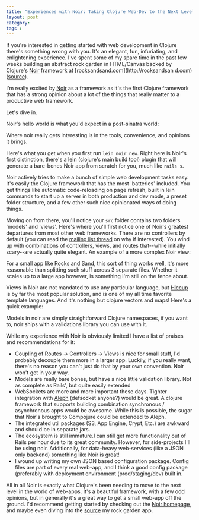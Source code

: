 ```yaml
---
title: "Experiences with Noir: Taking Clojure Web-Dev to the Next Level"
layout: post
category: 
tags : 
---
```





If you're interested in getting started with web development in Clojure
there's something wrong with you. It's an elegant, fun, infuriating, and
enlightening experience. I've spent some of my spare time in the past few
weeks building an abstract rock garden in HTML/Canvas backed by Clojure's
[Noir](http://webnoir.org/) framework at [rocksandsand.com](http://rocksandsan
d.com) ([source](https://github.com/andrewvc/rocksandsand)).

I'm really excited
by [Noir](http://webnoir.org/) as a
framework as it's the first Clojure framework that has a strong opinion about
a lot of the things that really matter to a productive web framework.

Let's dive in.

Noir's hello world is what you'd expect in a post-sinatra world:

Where noir really gets interesting is in the tools, convenience, and opinions
it brings.

Here's what you get when you first run `lein noir new`. Right here is Noir's
first distinction, there's a lein (clojure's main build tool) plugin that will
generate a bare-bones Noir app from scratch for you, much like `rails s`.

Noir actively tries to make a bunch of simple web development tasks easy. It's
easily the Clojure framework that has the most 'batteries' included. You get
things like automatic code-reloading on page refresh, built in lein commands
to start up a server in both production and dev mode, a preset folder
structure, and a few other such nice opinionated ways of doing things.

Moving on from there, you'll notice your `src` folder contains two folders
'models' and 'views'. Here's where you'll first notice one of Noir's greatest
departures from most other web frameworks. There are no controllers by default
(you can read the [mailing list
thread](https://groups.google.com/d/msg/clj-noir/FxipsTEhVtM/l4zX_lY1J5UJ) on
why if interested). You wind up with combinations of controllers, views, and
routes that--while initially scary--are actually quite elegant. An example of
a more complex Noir view:

For a small app like Rocks and Sand, this sort of thing works well, it's more
reasonable than splitting such stuff across 3 separate files. Whether it
scales up to a large app however, is something I'm still on the fence about.

Views in Noir are not mandated to use any particular language, but
[Hiccup](https://github.com/weavejester/hiccup) is by far
the most popular solution, and is one of my all time favorite template
languages. And it's nothing but clojure vectors and maps! Here's a quick
example:

Models in noir are simply straightforward Clojure namespaces, if you want to,
noir ships with a validations library you can use with it.

While my experience with Noir is obviously limited I have a list of praises
and recommendations for it:

  * Coupling of Routes -> Controllers -> Views is nice for small stuff, I'd probably decouple them more in a larger app. Luckily, if you really want, there's no reason you can't just do that by your own convention. Noir won't get in your way.
  * Models are really bare bones, but have a nice little validation library. Not as complete as Rails', but quite easily extended
  * WebSockets are more and more important these days. Tighter integration with [Aleph](https://groups.google.com/d/msg/clj-noir/FxipsTEhVtM/l4zX_lY1J5UJ) (defsocket anyone?) would be great. A clojure framework that supports building combination synchronous / asynchronous apps would be awesome. While this is possible, the sugar that Noir's brought to Compojure could be extended to Aleph.
  * The integrated util packages (S3, App Engine, Crypt, Etc.) are awkward and should be in separate jars.
  * The ecosystem is still immature.I can still get more functionality out of Rails per hour due to its great community. However, for side-projects I'll be using noir. Additionally, for data-heavy web-services (like a JSON only backend) something like Noir is great!
  * I wound up writing my own JSON based configuration package. Config files are part of every real web-app, and I think a good config package (preferably with deployment environment (prod/staging/dev) built in.

All in all Noir is exactly what Clojure's been needing to move to the next
level in the world of web-apps. It's a beautiful framework, with a few odd
opinions, but in generally it's a great way to get a small web-app off the
ground. I'd recommend getting started by checking out the [Noir
homepage](http://webnoir.org/), and maybe even diving into the
[source](https://github.com/andrewvc/rocksandsand) my rock
garden app.

